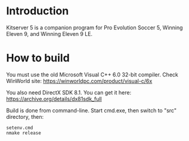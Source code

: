 # Introduction

Kitserver 5 is a companion program for Pro Evolution Soccer 5, Winning Eleven 9, and Winning Eleven 9 LE.

# How to build

You must use the old Microsoft Visual C++ 6.0 32-bit compiler.
Check WinWorld site: https://winworldpc.com/product/visual-c/6x

You also need DirectX SDK 8.1. You can get it here:
https://archive.org/details/dx81sdk_full

Build is done from command-line.
Start cmd.exe, then switch to "src" directory, then:

    setenv.cmd
    nmake release

